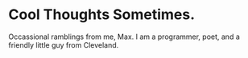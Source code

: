 


# Cool Thoughts Sometimes.

Occassional ramblings from me, Max. I am a programmer, poet, and a friendly little guy from Cleveland.
